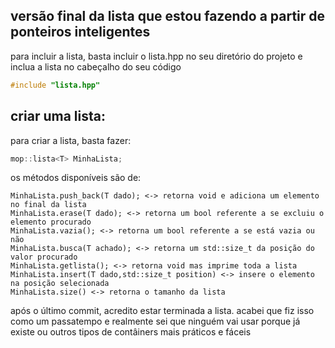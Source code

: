 ##  versão final da lista que estou fazendo a partir de ponteiros inteligentes

para incluir a lista, basta incluir o lista.hpp no seu diretório do projeto e inclua a lista no cabeçalho do seu código
```c++
#include "lista.hpp"
```

## criar uma lista: 

para criar a lista, basta fazer:

```c++
mop::lista<T> MinhaLista;
```
os métodos disponíveis são de:

```
MinhaLista.push_back(T dado); <-> retorna void e adiciona um elemento no final da lista
MinhaLista.erase(T dado); <-> retorna um bool referente a se excluiu o elemento procurado
MinhaLista.vazia(); <-> retorna um bool referente a se está vazia ou não 
MinhaLista.busca(T achado); <-> retorna um std::size_t da posição do valor procurado
MinhaLista.getlista(); <-> retorna void mas imprime toda a lista
MinhaLista.insert(T dado,std::size_t position) <-> insere o elemento na posição selecionada
MinhaLista.size() <-> retorna o tamanho da lista
```


após o último commit, acredito estar terminada a lista. acabei que fiz isso como um passatempo e realmente sei que ninguém vai usar porque já existe <vector> ou outros tipos de contâiners mais práticos e fáceis
